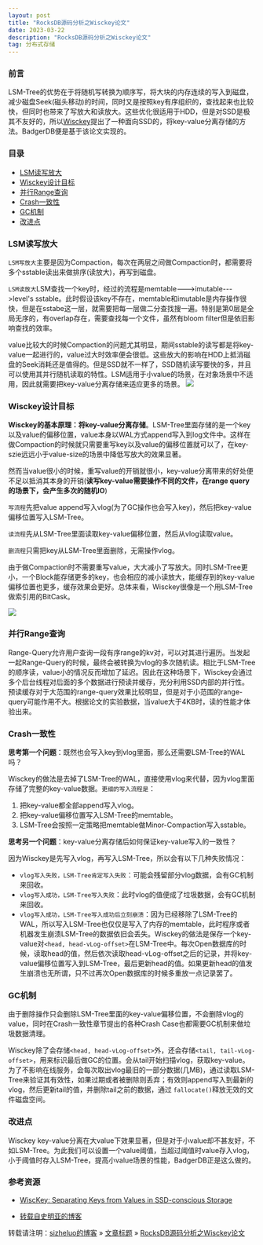 ```yaml
---
layout: post
title: "RocksDB源码分析之Wisckey论文"
date: 2023-03-22
description: "RocksDB源码分析之Wisckey论文"
tag: 分布式存储
---
```


### 前言

LSM-Tree的优势在于将随机写转换为顺序写，将大块的内存连续的写入到磁盘，减少磁盘Seek(磁头移动)的时间，同时又是按照key有序组织的，查找起来也比较快，但同时也带来了写放大和读放大。这些优化很适用于HDD，但是对SSD是极其不友好的，所以[Wisckey](https://www.usenix.org/system/files/conference/fast16/fast16-papers-lu.pdf)提出了一种面向SSD的，将key-value分离存储的方法。BadgerDB便是基于该论文实现的。

### 目录

* [LSM读写放大](#chapter1)
* [Wisckey设计目标](#chapter2)
* [并行Range查询](#chapter3)
* [Crash一致性](#chapter4)
* [GC机制](#chapter5)
* [改进点](#chapter6)

### <a name="chapter1"></a>LSM读写放大

`LSM写放大`主要是因为Compaction，每次在两层之间做Compaction时，都需要将多个sstable读出来做排序(读放大)，再写到磁盘。

`LSM读放大`LSM查找一个key时，经过的流程是memtable--->imutable--->level's sstable。此时假设该key不存在，memtable和imutable是内存操作很快，但是在sstabe这一层，就需要把每一层做二分查找搜一遍。特别是第0层是全局无序的，有overlap存在，需要查找每一个文件，虽然有bloom filter但是依旧影响查找的效率。

value比较大的时候Compaction的问题尤其明显，期间sstable的读写都是将key-value一起进行的，value过大时效率便会很低。这些放大的影响在HDD上抵消磁盘的Seek消耗还是值得的。但是SSD就不一样了，SSD随机读写要快的多，并且可以使用其并行随机读取的特性。LSM适用于小value的场景，在对象场景中不适用，因此就需要把key-value分离存储来适应更多的场景。
![](http://img-ys011.didistatic.com/static/anything/rw-amplification.png)

### <a name="chapter2"></a>Wisckey设计目标

**Wisckey的基本原理：将key-value分离存储**。LSM-Tree里面存储的是一个key以及value的偏移位置，value本身以WAL方式append写入到log文件中。这样在做Compaction的时候就只需要重写key以及value的偏移位置就可以了，在key-szie远远小于value-size的场景中降低写放大的效果显著。

然而当value很小的时候，重写value的开销就很小，key-value分离带来的好处便不足以抵消其本身的开销(**读写key-value需要操作不同的文件，在range query的场景下，会产生多次的随机IO**)

`写流程`先把value append写入vlog(为了GC操作也会写入key)，然后把key-value偏移位置写入LSM-Tree。

`读流程`先从LSM-Tree里面读取key-value偏移位置，然后从vlog读取value。

`删流程`只需把key从LSM-Tree里面删除，无需操作vlog。

由于做Compaction时不需要重写value，大大减小了写放大。同时LSM-Tree更小，一个Block能存储更多的key，也会相应的减小读放大，能缓存到的key-value偏移位置也更多，缓存效果会更好。总体来看，Wisckey很像是一个用LSM-Tree做索引用的BitCask。

![](http://img-ys011.didistatic.com/static/anything/k-v-split.png)

### <a name="chapter3"></a>并行Range查询

Range-Query允许用户查询一段有序range的kv对，可以对其进行遍历。当发起一起Range-Query的时候，最终会被转换为vlog的多次随机读。相比于LSM-Tree的顺序读，value小的情况反而增加了延迟。因此在这种场景下，Wisckey会通过多个后台线程对后面的多个数据进行预读并缓存，充分利用SSD内部的并行性。预读缓存对于大范围的range-query效果比较明显，但是对于小范围的range-query可能作用不大。根据论文的实验数据，当value大于4KB时，读的性能才体验出来。

### <a name="chapter4"></a>Crash一致性

**思考第一个问题**：既然也会写入key到vlog里面，那么还需要LSM-Tree的WAL吗？

Wisckey的做法是去掉了LSM-Tree的WAL，直接使用vlog来代替，因为vlog里面存储了完整的key-value数据。`更细的写入流程是`：

1. 把key-value都全部append写入vlog。
2. 把key-value偏移位置写入LSM-Tree的memtable。
3. LSM-Tree会按照一定策略把memtable做Minor-Compaction写入sstable。

**思考另一个问题**：key-value分离存储后如何保证key-value写入的一致性？

因为Wisckey是先写入vlog，再写入LSM-Tree，所以会有以下几种失败情况：

* `vlog写入失败，LSM-Tree肯定写入失败`：可能会残留部分vlog数据，会有GC机制来回收。
* `vlog写入成功，LSM-Tree写入失败`：此时vlog的值便成了垃圾数据，会有GC机制来回收。
* `vlog写入成功，LSM-Tree写入成功后立刻崩溃`：因为已经移除了LSM-Tree的WAL，所以写入LSM-Tree也仅仅是写入了内存的memtable，此时程序或者机器发生崩溃LSM-Tree的数据依旧会丢失。Wisckey的做法是保存一个key-value对`<head, head-vLog-offset>`在LSM-Tree中。每次Open数据库的时候，读取head的值，然后依次读取head-vLog-offset之后的记录，并将key-value偏移位置写入到LSM-Tree，最后更新head的值。如果更新head的值发生崩溃也无所谓，只不过再次Open数据库的时候多重放一点记录罢了。

### <a name="chapter5"></a>GC机制

由于删除操作只会删除LSM-Tree里面的key-value偏移位置，不会删除vlog的value，同时在Crash一致性章节提出的各种Crash Case也都需要GC机制来做垃圾数据清理。

Wisckey除了会存储`<head, head-vLog-offset>`外，还会存储`<tail, tail-vLog-offset>`，用来标识最后做GC的位置。会从tail开始扫描vlog，获取key-value。为了不影响在线服务，会每次取出vlog最旧的一部分数据(几MB)，通过读取LSM-Tree来验证其有效性，如果过期或者被删除则丢弃；有效则append写入到最新的vlog，然后更新tail的值，并删除tail之前的数据，通过 `fallocate()`释放无效的文件磁盘空间。

### <a name="chapter6"></a>改进点

Wisckey key-value分离在大value下效果显著，但是对于小value却不甚友好，不如LSM-Tree。为此我们可以设置一个value阈值，当超过阈值时value存入vlog，小于阈值时存入LSM-Tree，提高小value场景的性能，BadgerDB正是这么做的。

### 参考资源

* [WiscKey: Separating Keys from Values in SSD-conscious Storage](https://www.usenix.org/system/files/conference/fast16/fast16-papers-lu.pdf)

* [转载自史明亚的博客](https://shimingyah.github.io/2019/08/BadgerDB%E6%BA%90%E7%A0%81%E5%88%86%E6%9E%90%E4%B9%8Bwisckey%E8%AE%BA%E6%96%87/)

转载请注明：[sizheluo的博客](https://sizheluo.github.io) » [文章标题](文章链接) » [RocksDB源码分析之Wisckey论文](https://sizheluo.github.io/2023/03/RocksDB源码分析之Wisckey论文/)